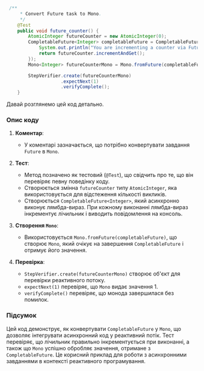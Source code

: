 ```java
 /**
     * Convert Future task to Mono.
     */
    @Test
    public void future_counter() {
        AtomicInteger futureCounter = new AtomicInteger(0);
        CompletableFuture<Integer> completableFuture = CompletableFuture.supplyAsync(() -> {
            System.out.println("You are incrementing a counter via Future!");
            return futureCounter.incrementAndGet();
        });
        Mono<Integer> futureCounterMono = Mono.fromFuture(completableFuture);

        StepVerifier.create(futureCounterMono)
                    .expectNext(1)
                    .verifyComplete();
    }
```
Давай розглянемо цей код детально.

### Опис коду

1. **Коментар**:
    - У коментарі зазначається, що потрібно конвертувати завдання `Future` в `Mono`.

2. **Тест**:
    - Метод позначено як тестовий (`@Test`), що свідчить про те, що він перевіряє певну поведінку коду.
    - Створюється змінна `futureCounter` типу `AtomicInteger`, яка використовується для відстеження кількості викликів.
    - Створюється `CompletableFuture<Integer>`, який асинхронно виконує лямбда-вираз. При кожному виконанні лямбда-вираз інкрементує лічильник і виводить повідомлення на консоль.

3. **Створення `Mono`**:
    - Використовується `Mono.fromFuture(completableFuture)`, що створює `Mono`, який очікує на завершення `CompletableFuture` і отримує його значення.

4. **Перевірка**:
    - `StepVerifier.create(futureCounterMono)` створює об'єкт для перевірки реактивного потоку.
    - `expectNext(1)` перевіряє, що `Mono` видає значення 1.
    - `verifyComplete()` перевіряє, що монода завершилася без помилок.

### Підсумок

Цей код демонструє, як конвертувати `CompletableFuture` у `Mono`, що дозволяє інтегрувати асинхронний код у реактивний потік. Тест перевіряє, що лічильник правильно інкрементується при виконанні, а також що `Mono` успішно обробляє значення, отримане з `CompletableFuture`. Це корисний приклад для роботи з асинхронними завданнями в контексті реактивного програмування.